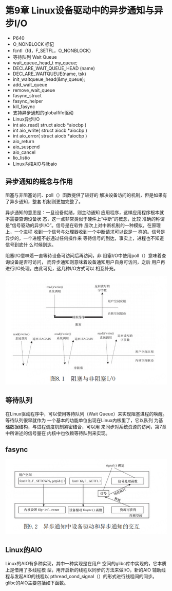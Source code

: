 # 第9章 Linux设备驱动中的异步通知与异步I/O


- P640
- O_NONBLOCK 标记
- fcntl（fd，F_SETFL，O_NONBLOCK）
- 等待队列 Wait Queue
- wait_queue_head_t my_queue;
- DECLARE_WAIT_QUEUE_HEAD (name)
- DECLARE_WAITQUEUE(name, tsk)
- init_waitqueue_head(&my_queue);
- add_wait_queue
- remove_wait_queue
- fasync_struct
- fasync_helper
- kill_fasync
- 支持异步通知的globalfifo驱动
- Linux异步I/O
- int aio_read( struct aiocb *aiocbp )
- int aio_write( struct aiocb *aiocbp )
- int aio_error( struct aiocb *aiocbp )
- aio_return
- aio_suspend
- aio_cancel
- lio_listio
- Linux内核AIO与libaio

## 异步通知的概念与作用

阻塞与非阻塞访问、poll（）函数提供了较好的
解决设备访问的机制，但是如果有了异步通知，整套
机制则更加完整了。

异步通知的意思是：一旦设备就绪，则主动通知
应用程序，这样应用程序根本就不需要查询设备状
态，这一点非常类似于硬件上“中断”的概念，比较
准确的称谓是“信号驱动的异步I/O”。信号是在软件
层次上对中断机制的一种模拟，在原理上，一个进程
收到一个信号与处理器收到一个中断请求可以说是一
样的。信号是异步的，一个进程不必通过任何操作来
等待信号的到达，事实上，进程也不知道信号到底什
么时候到达。


阻塞I/O意味着一直等待设备可访问后再访问，非
阻塞I/O中使用poll（）意味着查询设备是否可访问，
而异步通知则意味着设备通知用户自身可访问，之后
用户再进行I/O处理。由此可见，这几种I/O方式可以
相互补充。


![eagain-sync-io](images/eagain-sync-io.png)



## 等待队列

在Linux驱动程序中，可以使用等待队列（Wait
Queue）来实现阻塞进程的唤醒。等待队列很早就作为
一个基本的功能单位出现在Linux内核里了，它以队列
为基础数据结构，与进程调度机制紧密结合，可以用
来同步对系统资源的访问，第7章中所讲述的信号量在
内核中也依赖等待队列来实现。

## fasync

![async-sig](images/async-sig.png)

## Linux的AIO

Linux的AIO有多种实现，其中一种实现是在用户
空间的glibc库中实现的，它本质上是借用了多线程模
型，用开启新的线程以同步的方法来做I/O，新的AIO
辅助线程与发起AIO的线程以
pthread_cond_signal（）的形式进行线程间的同步。
glibc的AIO主要包括如下函数。